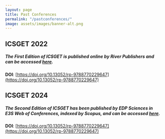 ```yaml
---
layout: page
title: Past Conferences
permalink: "/pastconferences/"
image: assets/images/banner-alt.png
---
```


## ICSGET 2022

##### The First Edition of ICSGET is published online by River Publishers and can be accessed [here](https://www.riverpublishers.com/research_details.php?book_id=1042).  

**DOI**: [https://doi.org/10.13052/rp-9788770229647](https://doi.org/10.13052/rp-9788770229647)  

## ICSGET 2024

##### The Second Edition of ICSGET has been published by EDP Sciences in E3S Web of Conferences, indexed by **Scopus**, and can be accessed [here](https://www.e3s-conferences.org/articles/e3sconf/abs/2024/77/contents/contents.html).  

**DOI**: [https://doi.org/10.13052/rp-9788770229647](https://doi.org/10.13052/rp-9788770229647)  
